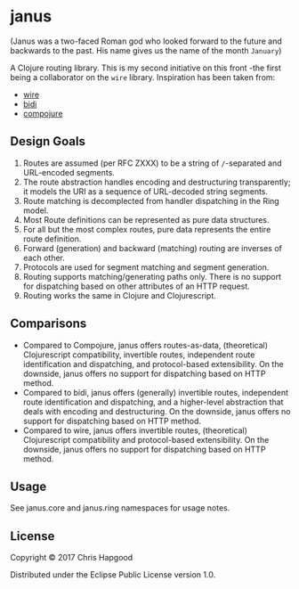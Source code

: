# janus
(Janus was a two-faced Roman god who looked forward to the future and backwards to the past.  His name gives us the name of the month `January`)

A Clojure routing library.  This is my second initiative on this front -the first being a collaborator on the `wire` library.  Inspiration has been taken from:

 * [wire](https://github.com/mwmitchell/wire)
 * [bidi](https://github.com/juxt/bidi)
 * [compojure](https://github.com/weavejester/compojure)

## Design Goals
 1. Routes are assumed (per RFC ZXXX) to be a string of `/`-separated and URL-encoded segments.
 1. The route abstraction handles encoding and destructuring transparently; it models the URI
    as a sequence of URL-decoded string segments.
 1. Route matching is decomplected from handler dispatching in the Ring model.
 1. Most Route definitions can be represented as pure data structures.
 1. For all but the most complex routes, pure data represents the entire route definition.
 1. Forward (generation) and backward (matching) routing are inverses of each other.
 1. Protocols are used for segment matching and segment generation.
 1. Routing supports matching/generating paths only.  There is no support for dispatching
    based on other attributes of an HTTP request.
 1. Routing works the same in Clojure and Clojurescript.

## Comparisons
 * Compared to Compojure, janus offers routes-as-data, (theoretical) Clojurescript compatibility, invertible routes, independent route identification and dispatching, and protocol-based extensibility.   On the downside, janus offers no support for dispatching based on HTTP method.
 * Compared to bidi, janus offers (generally) invertible routes, independent route identification and dispatching, and a higher-level abstraction that deals with encoding and destructuring.  On the downside, janus offers no support for dispatching based on HTTP method.
 * Compared to wire, janus offers invertible routes, (theoretical) Clojurescript compatibility and protocol-based extensibility.  On the downside, janus offers no support for dispatching based on HTTP method.

## Usage

See janus.core and janus.ring namespaces for usage notes.

## License

Copyright © 2017 Chris Hapgood

Distributed under the Eclipse Public License version 1.0.
